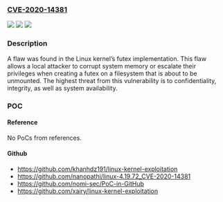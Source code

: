 ### [CVE-2020-14381](https://cve.mitre.org/cgi-bin/cvename.cgi?name=CVE-2020-14381)
![](https://img.shields.io/static/v1?label=Product&message=kernel&color=blue)
![](https://img.shields.io/static/v1?label=Version&message=n%2Fa&color=blue)
![](https://img.shields.io/static/v1?label=Vulnerability&message=CWE-416&color=brighgreen)

### Description

A flaw was found in the Linux kernel’s futex implementation. This flaw allows a local attacker to corrupt system memory or escalate their privileges when creating a futex on a filesystem that is about to be unmounted. The highest threat from this vulnerability is to confidentiality, integrity, as well as system availability.

### POC

#### Reference
No PoCs from references.

#### Github
- https://github.com/khanhdz191/linux-kernel-exploitation
- https://github.com/nanopathi/linux-4.19.72_CVE-2020-14381
- https://github.com/nomi-sec/PoC-in-GitHub
- https://github.com/xairy/linux-kernel-exploitation

